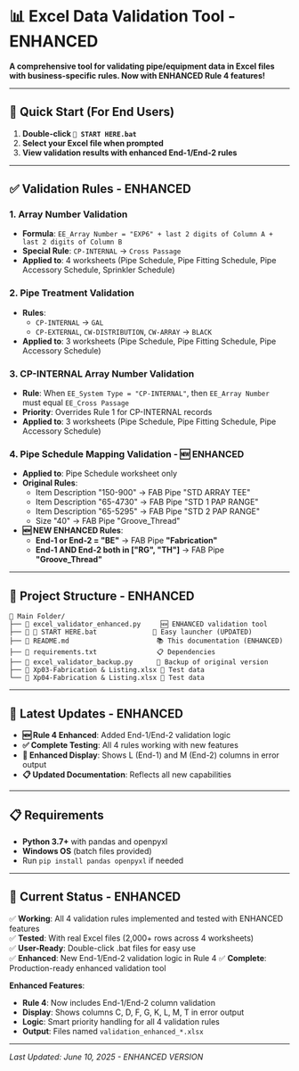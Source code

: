 # 📊 Excel Data Validation Tool - ENHANCED

**A comprehensive tool for validating pipe/equipment data in Excel files with business-specific rules. Now with ENHANCED Rule 4 features!**

---

## 🚀 **Quick Start** (For End Users)

1. **Double-click `🚀 START HERE.bat`**
2. **Select your Excel file when prompted**
3. **View validation results with enhanced End-1/End-2 rules**

---

## ✅ **Validation Rules - ENHANCED**

### 1. **Array Number Validation** 
- **Formula**: `EE_Array Number = "EXP6" + last 2 digits of Column A + last 2 digits of Column B`
- **Special Rule**: `CP-INTERNAL` → `Cross Passage`
- **Applied to**: 4 worksheets (Pipe Schedule, Pipe Fitting Schedule, Pipe Accessory Schedule, Sprinkler Schedule)

### 2. **Pipe Treatment Validation**
- **Rules**: 
  - `CP-INTERNAL` → `GAL`
  - `CP-EXTERNAL`, `CW-DISTRIBUTION`, `CW-ARRAY` → `BLACK`
- **Applied to**: 3 worksheets (Pipe Schedule, Pipe Fitting Schedule, Pipe Accessory Schedule)

### 3. **CP-INTERNAL Array Number Validation**
- **Rule**: When `EE_System Type = "CP-INTERNAL"`, then `EE_Array Number` must equal `EE_Cross Passage`
- **Priority**: Overrides Rule 1 for CP-INTERNAL records
- **Applied to**: 3 worksheets (Pipe Schedule, Pipe Fitting Schedule, Pipe Accessory Schedule)

### 4. **Pipe Schedule Mapping Validation - 🆕 ENHANCED**
- **Applied to**: Pipe Schedule worksheet only
- **Original Rules**:
  - Item Description "150-900" → FAB Pipe "STD ARRAY TEE"
  - Item Description "65-4730" → FAB Pipe "STD 1 PAP RANGE"
  - Item Description "65-5295" → FAB Pipe "STD 2 PAP RANGE"
  - Size "40" → FAB Pipe "Groove_Thread"
- **🆕 NEW ENHANCED Rules**:
  - **End-1 or End-2 = "BE"** → FAB Pipe **"Fabrication"**
  - **End-1 AND End-2 both in ["RG", "TH"]** → FAB Pipe **"Groove_Thread"**

---

## 📁 **Project Structure - ENHANCED**

```
📂 Main Folder/
├── 📄 excel_validator_enhanced.py     🆕 ENHANCED validation tool
├── 📄 🚀 START HERE.bat              🎯 Easy launcher (UPDATED)
├── 📄 README.md                      📚 This documentation (ENHANCED)
├── 📄 requirements.txt               📋 Dependencies
├── 📄 excel_validator_backup.py      💾 Backup of original version
├── 📄 Xp03-Fabrication & Listing.xlsx 🧪 Test data
└── 📄 Xp04-Fabrication & Listing.xlsx 🧪 Test data
```

---

## 🧹 **Latest Updates - ENHANCED**
- **🆕 Rule 4 Enhanced**: Added End-1/End-2 validation logic  
- **✅ Complete Testing**: All 4 rules working with new features
- **🚀 Enhanced Display**: Shows L (End-1) and M (End-2) columns in error output
- **📋 Updated Documentation**: Reflects all new capabilities

---

## 📋 **Requirements**

- **Python 3.7+** with pandas and openpyxl
- **Windows OS** (batch files provided)
- Run `pip install pandas openpyxl` if needed

---

## 🎯 **Current Status - ENHANCED**

✅ **Working**: All 4 validation rules implemented and tested with ENHANCED features  
✅ **Tested**: With real Excel files (2,000+ rows across 4 worksheets)  
✅ **User-Ready**: Double-click .bat files for easy use  
✅ **Enhanced**: New End-1/End-2 validation logic in Rule 4
✅ **Complete**: Production-ready enhanced validation tool

**Enhanced Features**: 
- **Rule 4**: Now includes End-1/End-2 column validation
- **Display**: Shows columns C, D, F, G, K, L, M, T in error output
- **Logic**: Smart priority handling for all 4 validation rules
- **Output**: Files named `validation_enhanced_*.xlsx`

---

*Last Updated: June 10, 2025 - ENHANCED VERSION*

